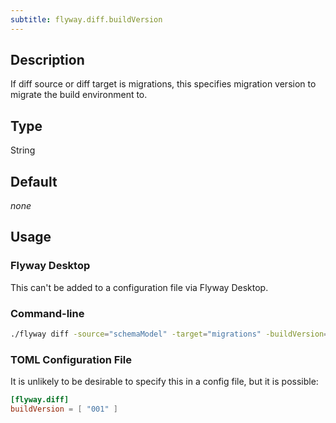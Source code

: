 ```yaml
---
subtitle: flyway.diff.buildVersion
---
```


## Description

If diff source or diff target is migrations, this specifies migration version to migrate the build environment to.

## Type

String

## Default

<i>none</i>

## Usage

### Flyway Desktop

This can't be added to a configuration file via Flyway Desktop.

### Command-line

```bash
./flyway diff -source="schemaModel" -target="migrations" -buildVersion="001"
```

### TOML Configuration File

It is unlikely to be desirable to specify this in a config file, but it is possible:

```toml
[flyway.diff]
buildVersion = [ "001" ]
```
